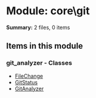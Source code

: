 # Module: core\git

**Summary:** 2 files, 0 items

## Items in this module

### git_analyzer - Classes
- [FileChange](git_analyzer_items.md#filechange)
- [GitStatus](git_analyzer_items.md#gitstatus)
- [GitAnalyzer](git_analyzer_items.md#gitanalyzer)

